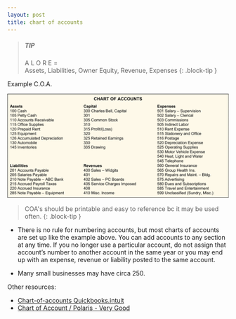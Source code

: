 ```yaml
---
layout: post
title: chart of accounts
---
```



> ##### TIP  
> A L O R E =  
> Assets, Liabilities, Owner Equity, Revenue, Expenses
{: .block-tip }

Example C.O.A.

![Example C.O.A.](/assets/aipb/coa.example.png)

> COA's should be printable and easy to reference bc it may be used often. 
{: .block-tip }


- There is no rule for numbering accounts, but most charts of accounts are set up like the example above. You can add accounts to any section at any time. If you no longer use a particular account, do not assign that account’s number to another account in the same year or you may end up with an expense, revenue or liability posted to the same account. 

- Many small businesses may have circa 250.  

Other resources:   

- [Chart-of-accounts Quickbooks.intuit](https://quickbooks.intuit.com/global/resources/accounting/chart-of-accounts-definition-and-example/)   
- [Chart of Account / Polaris - Very Good](https://polaristaxandaccounting.com/chart-of-accounts-the-ultimate-guide-with-examples/)   


